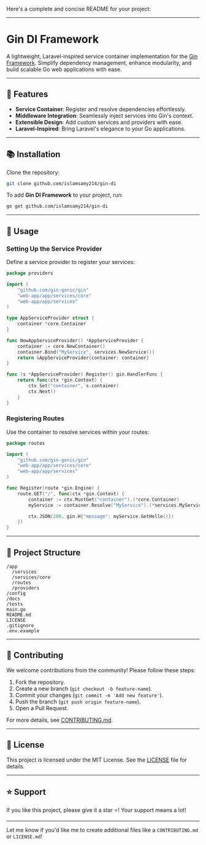Here's a complete and concise README for your project:

---

# Gin DI Framework

A lightweight, Laravel-inspired service container implementation for the [Gin Framework](https://github.com/gin-gonic/gin). Simplify dependency management, enhance modularity, and build scalable Go web applications with ease.

---

## 🚀 Features

- **Service Container**: Register and resolve dependencies effortlessly.  
- **Middleware Integration**: Seamlessly inject services into Gin's context.  
- **Extensible Design**: Add custom services and providers with ease.  
- **Laravel-Inspired**: Bring Laravel's elegance to your Go applications.

---

## 📚 Installation
Clone the repository:

```bash
git clone github.com/islamsamy214/gin-di
```

To add **Gin DI Framework** to your project, run:

```bash
go get github.com/islamsamy214/gin-di
```

---

## 🔧 Usage

### Setting Up the Service Provider

Define a service provider to register your services:

```go
package providers

import (
    "github.com/gin-gonic/gin"
    "web-app/app/services/core"
    "web-app/app/services"
)

type AppServiceProvider struct {
    container *core.Container
}

func NewAppServiceProvider() *AppServiceProvider {
    container := core.NewContainer()
    container.Bind("MyService", services.NewService())
    return &AppServiceProvider{container: container}
}

func (s *AppServiceProvider) Register() gin.HandlerFunc {
    return func(ctx *gin.Context) {
        ctx.Set("container", s.container)
        ctx.Next()
    }
}
```

### Registering Routes

Use the container to resolve services within your routes:

```go
package routes

import (
    "github.com/gin-gonic/gin"
    "web-app/app/services/core"
    "web-app/app/services"
)

func Register(route *gin.Engine) {
    route.GET("/", func(ctx *gin.Context) {
        container := ctx.MustGet("container").(*core.Container)
        myService := container.Resolve("MyService").(*services.MyService)

        ctx.JSON(200, gin.H{"message": myService.GetHello()})
    })
}
```

---

## 📂 Project Structure

```plaintext
/app
  /services
  /services/core
  /routes
  /providers
/config
/docs
/tests
main.go
README.md
LICENSE
.gitignore
.env.example
```

---

## 🤝 Contributing

We welcome contributions from the community! Please follow these steps:  

1. Fork the repository.  
2. Create a new branch (`git checkout -b feature-name`).  
3. Commit your changes (`git commit -m 'Add new feature'`).  
4. Push the branch (`git push origin feature-name`).  
5. Open a Pull Request.  

For more details, see [CONTRIBUTING.md](CONTRIBUTING.md).

---

## 📜 License

This project is licensed under the MIT License. See the [LICENSE](LICENSE) file for details.

---

## ⭐ Support

If you like this project, please give it a star ⭐! Your support means a lot!

---

Let me know if you'd like me to create additional files like a `CONTRIBUTING.md` or `LICENSE.md`!